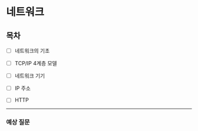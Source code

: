 # 네트워크

## 목차


- [ ] 네트워크의 기초
- [ ] TCP/IP 4계층 모델
- [ ] 네트워크 기기
- [ ] IP 주소
- [ ] HTTP


---

### 예상 질문
